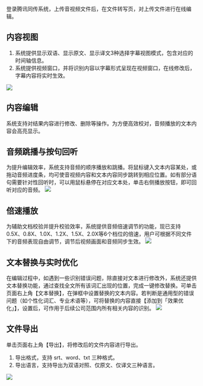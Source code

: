 登录腾讯同传系统，上传音视频文件后，在文件转写页，对上传文件进行在线编辑。

## 内容视图
1. 系统提供显示双语、显示原文、显示译文3种选择字幕视图模式，包含对应的时间轴信息。
2. 系统提供视频窗口，并将识别内容以字幕形式呈现在视频窗口，在线修改后，字幕内容将实时生效。

![](https://main.qcloudimg.com/raw/2b9912f15aabf4c20474db437eaec0f2.png)

## 内容编辑
系统支持对结果内容进行修改、删除等操作。为方便高效校对，音频播放的文本内容会高亮显示。

## 音频跳播与按句回听
为提升编辑效率，系统支持音频的顺序播放和跳播。将鼠标键入文本内容某处，或拖动音频进度条，均可使音视频内容和文本内容同步跳转到相应位置。如有部分语句需要针对性回听时，可以用鼠标悬停在对应文本处，单击右侧播放按钮，即可回听对应的音频。
![](https://main.qcloudimg.com/raw/99fcf9f8a65f0ecd0ed7e4a9beee9cd8.png)

## 倍速播放
为辅助文档校验并提升校验效率，系统提供音频倍速调节的功能，现已支持0.5X、0.8X、1.0X、1.2X、1.5X、2.0X等6个档位的倍速，用户可根据不同文件下的音频表现自由调节，调节后视频画面和音频同步生效。
![](https://main.qcloudimg.com/raw/7e1ad4f6ad8cc4f9c03c8cba42b619cb.png)

## 文本替换与实时优化
在编辑过程中，如遇到一些识别错误问题，除直接对文本进行修改外，系统还提供文本替换功能，通过查找全文所有该词汇出现的位置，完成一键修改替换。可单击页面右上角【文本替换】，在弹框中设置替换的文本内容。若判断是通用型的错误问题（如个性化词汇、专业术语等），可将替换的内容直接【添加到「效果优化」】，设置后，可作用于后续公司范围内所有相关内容的识别。
![](https://main.qcloudimg.com/raw/b4ee53620554320d645ac49727f6887c.png)

## 文件导出
单击页面右上角【导出】，将修改后的文件内容进行导出。
1. 导出格式，支持 srt、word、txt 三种格式。
2. 导出语言，支持导出为双语对照、仅原文、仅译文三种语言。

![](https://main.qcloudimg.com/raw/64595112eed2a5bbf943cef28b95f79e.png)
